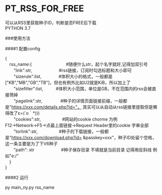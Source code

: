 # PT_RSS_FOR_FREE

可以从RSS里获取种子ID，判断是否FREE后下载<br>
PYTHON 3.7 <br>

###使用方法

####1 配置config

{<br>
　rss_name:{　　　　　　　　#随便什么str，起个名字就好,记得加双引号<br>
　　"link":str,　　　　　　&nbsp;#rss链接，订阅时勾选标题和大小即可<br>
　　"sizerule":list,　　　　#体积大小的格式，一般都是["KB","MB","GB","TB"]，但也有例外比如U2就是KiB，所以加上了 <br>
　　"sizefilter":list,　　　#体积大小范围，单位是GB，不在范围内的rss会被直接筛掉<br>
　　"pagelink":str,　　　　&nbsp;#种子的详情页面链接前缀，一般都是"https://xxx.com/details.php?id="， 其实可以从自动从rss链接里提取但是懒得改了ε=(´ο｀*))) <br>
　　"cookies":str,　　　　　#网站的cookie  chorme 为例  F12→Network→F5→点最上面链接→Request Header里的cookie 字串全部 <br>
　　"torlink":str,　　　　　#种子的下载链接，一般都是"https://xxx.com/download.php?id= &passkey=xxx"，种子ID处留个空格，这一条主要是为了下V6种子 <br>
　　"path": str　　　　　　&nbsp;#种子保存目录 不填就是当前目录  记得用反斜线 例如"e:/" <br>
　}<br>
}<br>

####2 运行

py main_ny.py rss_name




